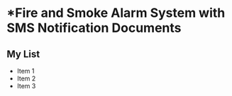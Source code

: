 # *Fire and Smoke Alarm System with SMS Notification Documents

## My List

- Item 1
- Item 2
- Item 3
